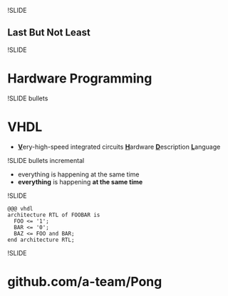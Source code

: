 !SLIDE
## Last But Not Least

!SLIDE
# Hardware Programming

!SLIDE bullets

# VHDL

* <u>**V**</u>ery-high-speed integrated circuits <u>**H**</u>ardware <u>**D**</u>escription <u>**L**</u>anguage

!SLIDE bullets incremental

* everything is happening at the same time
* **everything** is happening **at the same time**

!SLIDE

    @@@ vhdl
    architecture RTL of FOOBAR is
      FOO <= '1';
      BAR <= '0';
      BAZ <= FOO and BAR;
    end architecture RTL;

!SLIDE

# github.com/a-team/Pong